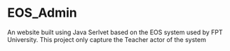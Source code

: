 # EOS_Admin
An website built using Java Serlvet based on the EOS system used by FPT University. This project only capture the Teacher actor of the system
